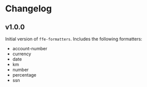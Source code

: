 # Changelog

## v1.0.0

Initial version of `ffe-formatters`. Includes the following formatters:
- account-number
- currency
- date
- km
- number
- percentage
- ssn

